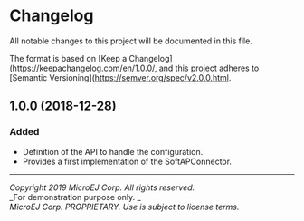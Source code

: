 # Changelog

All notable changes to this project will be documented in this file.

The format is based on [Keep a Changelog](https://keepachangelog.com/en/1.0.0/,
and this project adheres to [Semantic Versioning](https://semver.org/spec/v2.0.0.html.

## 1.0.0 (2018-12-28)

### Added

  - Definition of the API to handle the configuration.
  - Provides a first implementation of the SoftAPConnector.


---
_Copyright 2019 MicroEJ Corp. All rights reserved._  
_For demonstration purpose only. _  
_MicroEJ Corp. PROPRIETARY. Use is subject to license terms._  